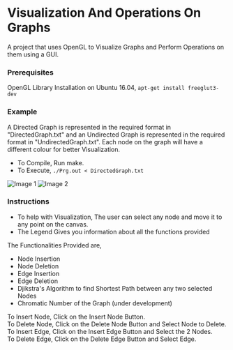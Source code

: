 # Visualization And Operations On Graphs
A project that uses OpenGL to Visualize Graphs and Perform Operations on them using a GUI.

### Prerequisites
OpenGL Library Installation on Ubuntu 16.04,
```apt-get install freeglut3-dev```

### Example

A Directed Graph is represented in the required format in "DirectedGraph.txt" and an Undirected Graph is represented in the required format in "UndirectedGraph.txt". Each node on the graph will have a different colour for better Visualization. 


* To Compile, Run make.
* To Execute, ```./Prg.out < DirectedGraph.txt```

![Image 1](https://github.com/Kadle11/Visualization_And_Operations_On_Graphs/blob/master/ScreenShots/BasicGraph.png)
![Image 2](https://github.com/Kadle11/Visualization_And_Operations_On_Graphs/blob/master/ScreenShots/Legend.png)


### Instructions

* To help with Visualization, The user can select any node and move it to any point on the canvas.
* The Legend Gives you information about all the functions provided

The Functionalities Provided are,
* Node Insertion
* Node Deletion
* Edge Insertion
* Edge Deletion
* Djikstra's Algorithm to find Shortest Path between any two selected Nodes
* Chromatic Number of the Graph (under development)

To Insert Node, Click on the Insert Node Button. <br />
To Delete Node, Click on the Delete Node Button and Select Node to Delete.<br />
To Insert Edge, Click on the Insert Edge Button and Select the 2 Nodes.<br />
To Delete Edge, Click on the Delete Edge Button and Select Edge. <br />

